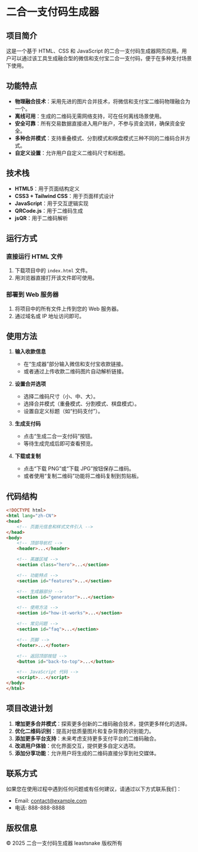 # 二合一支付码生成器

## 项目简介

这是一个基于 HTML、CSS 和 JavaScript 的二合一支付码生成器网页应用。用户可以通过该工具生成融合型的微信和支付宝二合一支付码，便于在多种支付场景下使用。

## 功能特点

- **物理融合技术**：采用先进的图片合并技术，将微信和支付宝二维码物理融合为一个。
- **离线可用**：生成的二维码无需网络支持，可在任何离线场景使用。
- **安全可靠**：所有交易数据直接进入用户账户，不参与资金流转，确保资金安全。
- **多种合并模式**：支持重叠模式、分割模式和棋盘模式三种不同的二维码合并方式。
- **自定义设置**：允许用户自定义二维码尺寸和标题。

## 技术栈

- **HTML5**：用于页面结构定义
- **CSS3 + Tailwind CSS**：用于页面样式设计
- **JavaScript**：用于交互逻辑实现
- **QRCode.js**：用于二维码生成
- **jsQR**：用于二维码解析

## 运行方式

### 直接运行 HTML 文件

1. 下载项目中的 `index.html` 文件。
2. 用浏览器直接打开该文件即可使用。

### 部署到 Web 服务器

1. 将项目中的所有文件上传到您的 Web 服务器。
2. 通过域名或 IP 地址访问即可。

## 使用方法

1. **输入收款信息**
   - 在“生成器”部分输入微信和支付宝收款链接。
   - 或者通过上传收款二维码图片自动解析链接。

2. **设置合并选项**
   - 选择二维码尺寸（小、中、大）。
   - 选择合并模式（重叠模式、分割模式、棋盘模式）。
   - 设置自定义标题（如“扫码支付”）。

3. **生成支付码**
   - 点击“生成二合一支付码”按钮。
   - 等待生成完成后即可查看预览。

4. **下载或复制**
   - 点击“下载 PNG”或“下载 JPG”按钮保存二维码。
   - 或者使用“复制二维码”功能将二维码复制到剪贴板。

## 代码结构

```html
<!DOCTYPE html>
<html lang="zh-CN">
<head>
    <!-- 页面元信息和样式文件引入 -->
</head>
<body>
    <!-- 顶部导航栏 -->
    <header>...</header>

    <!-- 英雄区域 -->
    <section class="hero">...</section>

    <!-- 功能特点 -->
    <section id="features">...</section>

    <!-- 生成器部分 -->
    <section id="generator">...</section>

    <!-- 使用方法 -->
    <section id="how-it-works">...</section>

    <!-- 常见问题 -->
    <section id="faq">...</section>

    <!-- 页脚 -->
    <footer>...</footer>

    <!-- 返回顶部按钮 -->
    <button id="back-to-top">...</button>

    <!-- JavaScript 代码 -->
    <script>...</script>
</body>
</html>
```

## 项目改进计划

1. **增加更多合并模式**：探索更多创新的二维码融合技术，提供更多样化的选择。
2. **优化二维码识别**：提高对低质量图片和复杂背景的识别能力。
3. **添加更多平台支持**：未来考虑支持更多支付平台的二维码融合。
4. **改进用户体验**：优化界面交互，提供更多自定义选项。
5. **添加分享功能**：允许用户将生成的二维码直接分享到社交媒体。

## 联系方式

如果您在使用过程中遇到任何问题或有任何建议，请通过以下方式联系我们：

- Email: contact@example.com
- 电话: 888-888-8888

## 版权信息

© 2025 二合一支付码生成器 leastsnake 版权所有
